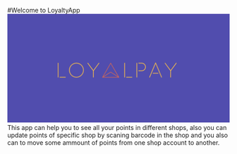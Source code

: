 #Welcome to LoyaltyApp
![alt tag](https://github.com/AnnaShw/LoyaltyApp/blob/main/Screen%20Shot%202022-04-09%20at%209.49.35.png?raw=true)
This app can help you to see all your points in different shops, also you can update points of specific shop by scaning barcode in the shop and you also can to move some ammount of points from one shop account to another. 
